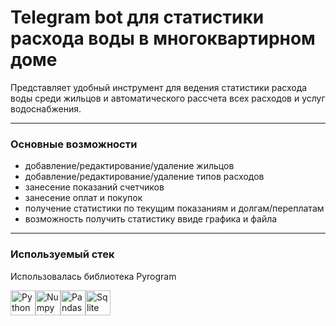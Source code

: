 # Telegram bot для статистики расхода воды в многоквартирном доме

Представляет удобный инструмент для ведения статистики расхода воды среди жильцов и автоматического рассчета всех расходов и услуг водоснабжения.

---

### Основные возможности

- добавление/редактирование/удаление жильцов
- добавление/редактирование/удаление типов расходов
- занесение показаний счетчиков
- занесение оплат и покупок
- получение статистики по текущим показаниям и долгам/переплатам
- возможность получить статистику ввиде графика и файла

---

### Используемый стек

Использовалась библиотека Pyrogram

<img src="https://cdn.jsdelivr.net/gh/devicons/devicon/icons/python/python-original.svg" title="Python" width="40" height="40" /><img src="https://cdn.jsdelivr.net/gh/devicons/devicon/icons/numpy/numpy-original.svg" title="Numpy" width="40" height="40" /><img src="https://cdn.jsdelivr.net/gh/devicons/devicon/icons/pandas/pandas-original.svg" title="Pandas" width="40" height="40" /><img src="https://cdn.jsdelivr.net/gh/devicons/devicon/icons/sqlite/sqlite-original.svg" title="Sqlite" width="40" height="40" />
